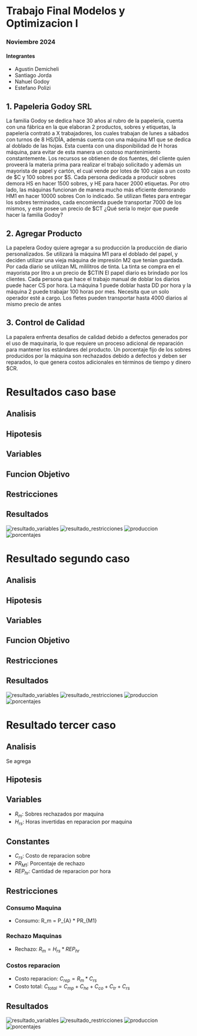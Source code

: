 # Trabajo Final Modelos y Optimizacion I 
### Noviembre 2024
#### Integrantes
- Agustin Demicheli 
- Santiago Jorda
- Nahuel Godoy
- Estefano Polizi 

## 1. Papeleria Godoy SRL

La familia Godoy se dedica hace 30 años al rubro de la papelería,  cuenta con una fábrica en la que elaboran 2 productos, sobres y etiquetas,  la papelería contrató a X trabajadores, los cuales trabajan de lunes a sábados con turnos de 8 HS/DÍA, además cuenta con una máquina M1 que se dedica al doblado de las hojas. Esta cuenta con una disponibilidad de H horas máquina, para evitar de esta manera un costoso mantenimiento constantemente.
Los recursos se obtienen de dos fuentes, del cliente quien proveerá la materia prima para realizar el trabajo solicitado y además un mayorista de papel y cartón, el cual vende por lotes de 100 cajas a un costo de $C y 100 sobres por $S.
Cada persona dedicada a producir sobres demora HS en hacer 1500 sobres, y HE para hacer 2000 etiquetas. Por otro lado, las máquinas funcionan de manera mucho más eficiente demorando HM1 en hacer 10000 sobres Con lo indicado.
Se utilizan fletes para entregar los sobres terminados, cada encomienda puede transportar 7000 de los mismos, y este posee un precio de $CT
 ¿Qué sería lo mejor que puede hacer la familia Godoy?

## 2. Agregar Producto

La papelera Godoy quiere agregar a su producción la producción de diario personalizados. Se utilizará la máquina M1 para el doblado del papel, y deciden utilizar una vieja máquina de impresión M2 que tenían guardada. 
Por cada diario se utilizan ML mililitros de tinta. La tinta se compra en el mayorista por litro a un precio de $CTIN
El papel diario es brindado por los clientes.
Cada persona que hace el trabajo manual de doblar los diarios puede hacer CS por hora. La máquina 1 puede doblar hasta DD por hora y la máquina 2 puede trabajar 100 horas por mes. Necesita que un solo operador esté a cargo.
Los fletes pueden transportar hasta 4000 diarios al mismo precio de antes


## 3. Control de Calidad

La papalera enfrenta desafíos de calidad debido a defectos generados por el uso de maquinaria, lo que requiere un proceso adicional de reparación para mantener los estándares del producto.
Un porcentaje fijo de los sobres producidos por la máquina son rechazados debido a defectos y deben ser reparados, lo que genera costos adicionales en términos de tiempo y dinero $CR.

<div style="page-break-after: always;"></div>

# Resultados caso base
## Analisis
## Hipotesis
## Variables
## Funcion Objetivo
## Restricciones
## Resultados
![resultado_variables](caso_base/resultado_variables.png)
![resultado_restricciones](caso_base/resultado_restricciones.png)
![produccion](caso_base/produccion.png)
![porcentajes](caso_base/porcentajes_costos.png)

<div style="page-break-after: always;"></div>

# Resultado segundo caso
## Analisis
## Hipotesis
## Variables
## Funcion Objetivo
## Restricciones
## Resultados
![resultado_variables](caso_dos/resultado_variables.png)
![resultado_restricciones](caso_dos/resultado_restricciones.png)
![produccion](caso_dos/produccion.png)
![porcentajes](caso_dos/porcentajes_costos.png)

<div style="page-break-after: always;"></div>

# Resultado tercer caso
## Analisis
Se agrega
## Hipotesis
## Variables
- $R_m$: Sobres rechazados por maquina
- $H_{rs}$: Horas invertidas en reparacion por maquina
## Constantes
- $C_{rs}$: Costo de reparacion sobre
- $PR_{M1}$: Porcentaje de rechazo
- $REP_{hr}$: Cantidad de reparacion por hora
## Restricciones
### Consumo Maquina
- Consumo: R_m = P_{A} * PR_{M1}
### Rechazo Maquinas
- Rechazo: $R_m = H_{rs} * REP_{hr}$
### Costos reparacion
- Costo reparacion: $C_{rep} = R_m * C_{rs}$
- Costo total: $C_{total} = C_{mp} + C_{he} + C_{co} + C_{tr} + C_{rs}$
## Resultados
![resultado_variables](caso_tres/resultado_variables.png)
![resultado_restricciones](caso_tres/resultado_restricciones.png)
![produccion](caso_tres/produccion.png)
![porcentajes](caso_tres/porcentajes_costos.png)